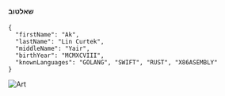 #### שאלטובֿ
```
{
  "firstName": "Ak", 
  "lastName": "Lin Curtek", 
  "middleName": "Yair", 
  "birthYear": "MCMXCVIII",
  "knownLanguages": "GOLANG", "SWIFT", "RUST", "X86ASEMBLY"
}
```

![Art](bg.png)
